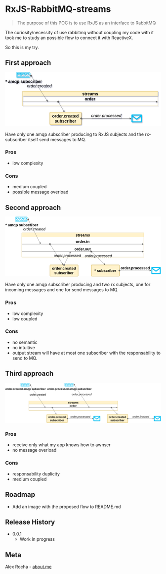 # RxJS-RabbitMQ-streams
> The purpose of this POC is to use RxJS as an interface to RabbitMQ

The curiosity/necessity of use rabbitmq without coupling my code with it took me to study an possible flow to connect it with ReactiveX.

So this is my try.

## First approach

![oneStream](./doc/oneStream.png)

Have only one amqp subscriber producing to RxJS subjects and the rx-subscriber itself send messages to MQ.

### Pros
   - low complexity
### Cons
   - medium coupled
   - possible message overload
   
## Second approach

![twoStreams](./doc/twoStreams.png)

Have only one amqp subscriber producing and two rx subjects, one for incoming messages and one for send messages to MQ.

### Pros
   - low complexity
   - low coupled
### Cons
   - no semantic
   - no intuitive
   - output stream will have at most one subscriber with the responsability to send to MQ.

## Third approach

![twoProducers](./doc/twoProducers.png)

### Pros
   - receive only what my app knows how to awnser
   - no message overload
### Cons
   - responsability duplicity
   - medium coupled

## Roadmap

* Add an image with the proposed flow to README.md

## Release History

* 0.0.1
    * Work in progress

## Meta

Alex Rocha - [about.me](http://about.me/alex.rochas)
